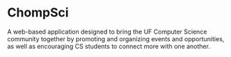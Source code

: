 # ChompSci
A web-based application designed to bring the UF Computer Science community together by promoting and organizing events and opportunities, as well as encouraging CS students to connect more with one another. 
